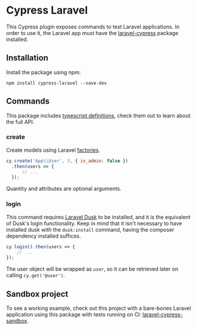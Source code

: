 # Cypress Laravel

This Cypress plugin exposes commands to test Laravel applications. In order to use it, the Laravel app must have the [laravel-cypress](https://github.com/NoelDeMartin/laravel-cypress) package installed.

## Installation

Install the package using npm:

```
npm install cypress-laravel --save-dev
```

## Commands

This package includes [typescript definitions](types/index.d.ts), check them out to learn about the full API.

### create

Create models using Laravel [factories](https://laravel.com/docs/6.x/database-testing#using-factories).

```js
cy.create('App\\User', 3, { is_admin: false })
  .then(users => {
      // ...
  });
```

Quantity and attributes are optional arguments.

### login

This command requires [Laravel Dusk](https://laravel.com/docs/6.x/dusk) to be installed, and it is the equivalent of Dusk's login functionality. Keep in mind that it isn't necessary to have installed dusk with the `dusk:install` command, having the composer dependency installed suffices.

```js
cy.login().then(users => {
    // ...
});
```

The user object will be wrapped as `user`, so it can be retrieved later on calling `cy.get('@user')`.

## Sandbox project

To see a working example, check out this project with a bare-bones Laravel application using this package with tests running on CI: [laravel-cypress-sandbox](https://github.com/NoelDeMartin/laravel-cypress-sandbox/).
